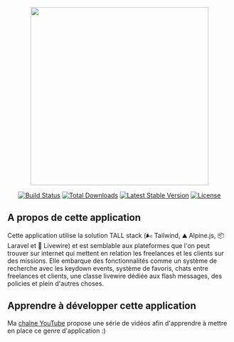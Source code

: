 <p align="center"><a href="https://laravel.com" target="_blank"><img src="https://raw.githubusercontent.com/laravel/art/master/logo-lockup/5%20SVG/2%20CMYK/1%20Full%20Color/laravel-logolockup-cmyk-red.svg" width="400"></a></p>

<p align="center">
<a href="https://travis-ci.org/laravel/framework"><img src="https://travis-ci.org/laravel/framework.svg" alt="Build Status"></a>
<a href="https://packagist.org/packages/laravel/framework"><img src="https://img.shields.io/packagist/dt/laravel/framework" alt="Total Downloads"></a>
<a href="https://packagist.org/packages/laravel/framework"><img src="https://img.shields.io/packagist/v/laravel/framework" alt="Latest Stable Version"></a>
<a href="https://packagist.org/packages/laravel/framework"><img src="https://img.shields.io/packagist/l/laravel/framework" alt="License"></a>
</p>

## A propos de cette application

Cette application utilise la solution TALL stack (🌬️ Tailwind, ⛰️ Alpine.js, 📦 Laravel et 🦑 Livewire) et est semblable aux plateformes que l'on peut trouver sur internet qui mettent en relation les freelances et les clients sur des missions. Elle embarque des fonctionnalités comme un système de recherche avec les keydown events, système de favoris, chats entre freelances et clients, une classe livewire dédiée aux flash messages, des policies et plein d'autres choses. 

## Apprendre à développer cette application

Ma <a href="https://youtube.com/nordcoders">chaîne YouTube</a> propose une série de vidéos afin d'apprendre à mettre en place ce genre d'application :)

